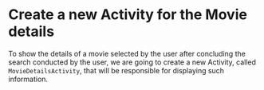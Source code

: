 # Create a new Activity for the Movie details
To show the details of a movie selected by the user after concluding the search conducted by the user, we are going to create a new Activity, called `MovieDetailsActivity`, that will be responsible for displaying such information.

